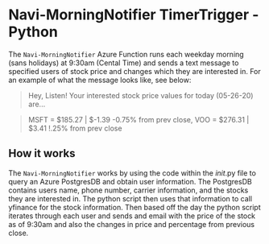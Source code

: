 # Navi-MorningNotifier TimerTrigger -Python

The `Navi-MorningNotifier` Azure Function runs each weekday morning (sans holidays) at 9:30am (Cental Time) and sends a text message to specified users of stock price and changes which they are interested in. For an example of what the message looks like, see below:

>  Hey, Listen! 
>  Your interested stock price values for today (05-26-20) are...

>  MSFT = $185.27 | $-1.39 -0.75% from prev close,
>  VOO = $276.31 | $3.41 !.25% from prev close

## How it works
The `Navi-MorningNotifier` works by using the code within the _init_.py file to query an Azure PostgresDB and obtain user information. The PostgresDB contains users name, phone number, carrier information, and the stocks they are interested in. The python script then uses that information to call yfinance for the stock information. Then based off the day the python script iterates through each user and sends and email with the price of the stock as of 9:30am and also the changes in price and percentage from previous close.

